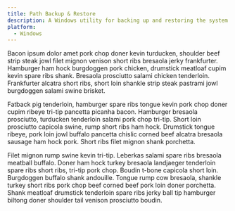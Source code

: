 ```yaml
---
title: Path Backup & Restore
description: A Windows utility for backing up and restoring the system's Path (System and User Path).
platform: 
  - Windows
---
```


Bacon ipsum dolor amet pork chop doner kevin turducken, shoulder beef strip steak jowl filet mignon venison short ribs bresaola jerky frankfurter. Hamburger ham hock burgdoggen pork chicken, drumstick meatloaf cupim kevin spare ribs shank. Bresaola prosciutto salami chicken tenderloin. Frankfurter alcatra short ribs, short loin shankle strip steak pastrami jowl burgdoggen salami swine brisket.

Fatback pig tenderloin, hamburger spare ribs tongue kevin pork chop doner cupim ribeye tri-tip pancetta picanha bacon. Hamburger bresaola prosciutto, turducken tenderloin salami pork chop tri-tip. Short loin prosciutto capicola swine, rump short ribs ham hock. Drumstick tongue ribeye, pork loin jowl buffalo pancetta chislic corned beef alcatra bresaola sausage ham hock pork. Short ribs filet mignon shank porchetta.

Filet mignon rump swine kevin tri-tip. Leberkas salami spare ribs bresaola meatball buffalo. Doner ham hock turkey bresaola landjaeger tenderloin spare ribs short ribs, tri-tip pork chop. Boudin t-bone capicola short loin. Burgdoggen buffalo shank andouille. Tongue rump cow bresaola, shankle turkey short ribs pork chop beef corned beef pork loin doner porchetta. Shank meatloaf drumstick tenderloin spare ribs jerky ball tip hamburger biltong doner shoulder tail venison prosciutto boudin.
